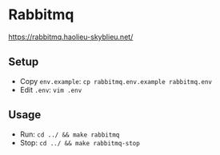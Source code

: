 # Rabbitmq

<https://rabbitmq.haolieu-skyblieu.net/>

## Setup

* Copy `env.example`: `cp rabbitmq.env.example rabbitmq.env`
* Edit `.env`: `vim .env`

## Usage

* Run: `cd ../ && make rabbitmq`
* Stop: `cd ../ && make rabbitmq-stop`
